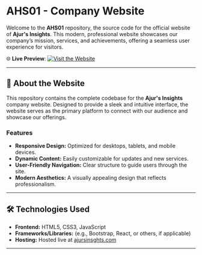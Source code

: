 # AHS01 - Company Website

Welcome to the **AHS01** repository, the source code for the official website of **Ajur's Insights**. This modern, professional website showcases our company’s mission, services, and achievements, offering a seamless user experience for visitors.

🌐 **Live Preview**: 
[![Visit the Website](https://img.shields.io/badge/Visit%20the%20Website-Click%20Here-brightgreen)](https://www.ajursinsights.com/)

---

## 📖 **About the Website**

This repository contains the complete codebase for the **Ajur's Insights** company website. Designed to provide a sleek and intuitive interface, the website serves as the primary platform to connect with our audience and showcase our offerings.

### **Features**
- **Responsive Design:** Optimized for desktops, tablets, and mobile devices.
- **Dynamic Content:** Easily customizable for updates and new services.
- **User-Friendly Navigation:** Clear structure to guide users through the site.
- **Modern Aesthetics:** A visually appealing design that reflects professionalism.

---

## 🛠️ **Technologies Used**
- **Frontend:** HTML5, CSS3, JavaScript
- **Frameworks/Libraries:** (e.g., Bootstrap, React, or others, if applicable)
- **Hosting:** Hosted live at [ajursinsghts.com](https://www.ajursinsights.com)

---
